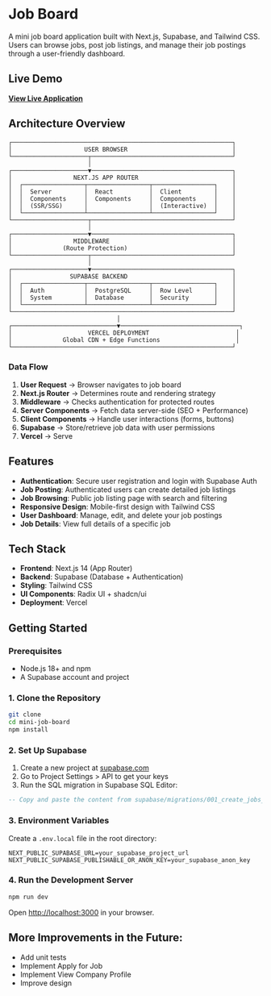 # Job Board

A mini job board application built with Next.js, Supabase, and Tailwind CSS. Users can browse jobs, post job listings, and manage their job postings through a user-friendly dashboard.

## Live Demo

**[View Live Application](https://mini-job-board-fabrianibrahim.vercel.app/)**

## Architecture Overview

```
┌─────────────────────────────────────────────────────────────┐
│                    USER BROWSER                             │
└─────────────────────┬───────────────────────────────────────┘
                      │
┌─────────────────────▼───────────────────────────────────────┐
│                 NEXT.JS APP ROUTER                          │
│  ┌─────────────────┬─────────────────┬─────────────────┐    │
│  │  Server         │  React          │  Client         │    │
│  │  Components     │  Components     │  Components     │    │
│  │  (SSR/SSG)      │                 │  (Interactive)  │    │
│  └─────────────────┴─────────────────┴─────────────────┘    │
└─────────────────────┬───────────────────────────────────────┘
                      │
┌─────────────────────▼───────────────────────────────────────┐
│                 MIDDLEWARE                                  │
│              (Route Protection)                             │
└─────────────────────┬───────────────────────────────────────┘
                      │
┌─────────────────────▼───────────────────────────────────────┐
│                SUPABASE BACKEND                             │
│  ┌─────────────────┬─────────────────┬─────────────────┐    │
│  │  Auth           │  PostgreSQL     │  Row Level      │    │
│  │  System         │  Database       │  Security       │    │
│  └─────────────────┴─────────────────┴─────────────────┘    │
└─────────────────────────────────────────────────────────────┘
                              │
┌─────────────────────────────▼─────────────────────────────────┐
│                     VERCEL DEPLOYMENT                        │
│              Global CDN + Edge Functions                     │
└─────────────────────────────────────────────────────────────┘
```

### Data Flow

1. **User Request** → Browser navigates to job board
2. **Next.js Router** → Determines route and rendering strategy
3. **Middleware** → Checks authentication for protected routes
4. **Server Components** → Fetch data server-side (SEO + Performance)
5. **Client Components** → Handle user interactions (forms, buttons)
6. **Supabase** → Store/retrieve job data with user permissions
7. **Vercel** → Serve

## Features

- **Authentication**: Secure user registration and login with Supabase Auth
- **Job Posting**: Authenticated users can create detailed job listings
- **Job Browsing**: Public job listing page with search and filtering
- **Responsive Design**: Mobile-first design with Tailwind CSS
- **User Dashboard**: Manage, edit, and delete your job postings
- **Job Details**: View full details of a specific job

## Tech Stack

- **Frontend**: Next.js 14 (App Router)
- **Backend**: Supabase (Database + Authentication)
- **Styling**: Tailwind CSS
- **UI Components**: Radix UI + shadcn/ui
- **Deployment**: Vercel

## Getting Started

### Prerequisites

- Node.js 18+ and npm
- A Supabase account and project

### 1. Clone the Repository

```bash
git clone
cd mini-job-board
npm install
```

### 2. Set Up Supabase

1. Create a new project at [supabase.com](https://supabase.com)
2. Go to Project Settings > API to get your keys
3. Run the SQL migration in Supabase SQL Editor:

```sql
-- Copy and paste the content from supabase/migrations/001_create_jobs_table.sql
```

### 3. Environment Variables

Create a `.env.local` file in the root directory:

```env
NEXT_PUBLIC_SUPABASE_URL=your_supabase_project_url
NEXT_PUBLIC_SUPABASE_PUBLISHABLE_OR_ANON_KEY=your_supabase_anon_key
```

### 4. Run the Development Server

```bash
npm run dev
```

Open [http://localhost:3000](http://localhost:3000) in your browser.

## More Improvements in the Future:

- Add unit tests
- Implement Apply for Job
- Implement View Company Profile
- Improve design
